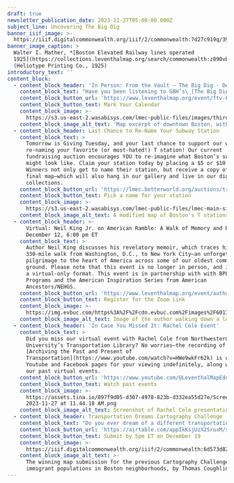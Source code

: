```yaml
---
draft: true
newsletter_publication_date: 2023-11-27T05:00:00.000Z
subject_line: Uncovering The Big Dig
banner_iiif_image: >-
  https://iiif.digitalcommonwealth.org/iiif/2/commonwealth:7d27c919q/390,1587,3552,1686/full/0/default.jpg
banner_image_caption: >
  Walter I. Mather, *[Boston Elevated Railway lines operated
  1925](https://collections.leventhalmap.org/search/commonwealth:z890vb900)*,
  (Heliotype Printing Co., 1925)
introductory_text: ''
content_block:
  - content_block_header: 'In Person: From the Vault – The Big Dig · December 1, 2:00 pm ET'
    content_block_text: "Have you been listening to GBH’s\_[The Big Dig Podcast](https://www.wgbh.org/podcasts/the-big-dig)? Have you noticed how many times the podcast refers to maps of all kinds? Do you want to look at the documents behind the Big Dig—both the maps that made the project happen as well as maps showing possibilities that never came to be? Join us for a\_From the Vault\_collections showing with\_[Ian Coss](https://iancoss.com/)\_and\_[Isabel Hibbard](https://www.isabelcatalinahibbard.com/), the producers of\_The Big Dig\_podcast and dive into understanding these past transportation decisions through maps.\n"
    content_block_button_url: 'https://www.leventhalmap.org/event/ftv-big-dig/'
    content_block_button_text: Mark Your Calendar
    content_block_image: >-
      https://s3.us-east-2.wasabisys.com/lmec-public-files/images/thirdharbortunne01mass_0197.jpg
    content_block_image_alt_text: 'Map excerpt of downtown Boston, with black labeled lines'
  - content_block_header: Last Chance to Re-Name Your Subway Station
    content_block_text: >
      Tomorrow is Giving Tuesday, and your last chance to support our work by
      re-naming your favorite (or most-hated!) T station! Our current
      fundraising auction encourages YOU to re-imagine what Boston’s subway map
      might look like. Claim your station today by placing a $5 or $10 bid.
      Winners not only get to name their station, but receive a copy of the
      final map—which will also hang in our gallery and live in our digital
      collections.
    content_block_button_url: 'https://lmec.betterworld.org/auctions/transit-fundraiser'
    content_block_button_text: Pick a name for your station
    content_block_image: >-
      https://s3.us-east-2.wasabisys.com/lmec-public-files/lmec-main-site-static-assets/mbta-fundraiser.jpg
    content_block_image_alt_text: A modified map of Boston's T stations
  - content_block_header: >-
      Virtual: Neil King Jr. on American Ramble: A Walk of Memory and Renewal ·
      December 12, 6:00 pm ET
    content_block_text: >
      Author Neil King discusses his revelatory memoir, which traces his
      330-mile walk from Washington, D.C., to New York City—an unforgettable
      pilgrimage to the heart of America across some of our oldest common
      ground. Please note that this event is no longer in person, and is now in
      a virtual-only format. This event is in partnership with with BPL Adult
      Programs and the American Inspiration Series from American
      Ancestors/NEHGS.
    content_block_button_url: 'https://www.leventhalmap.org/event/author-talk-neil-king-jr/'
    content_block_button_text: Register for the Zoom Link
    content_block_image: >-
      https://img.evbuc.com/https%3A%2F%2Fcdn.evbuc.com%2Fimages%2F601729529%2F197026922247%2F1%2Foriginal.20230919-200251?w=940&auto=format%2Ccompress&q=75&sharp=10&rect=120%2C0%2C1200%2C600&s=02f677eafac40e5d76ae558f2bf6ee56
    content_block_image_alt_text: Image of the author walking down a long road
  - content_block_header: 'In Case You Missed It: Rachel Cole Event'
    content_block_text: >
      Did you miss our virtual event with Rachel Cole from Northwestern
      University’s Transportation Library? No worries—the recording of
      [Archiving the Past and Present of
      Transportation](https://www.youtube.com/watch?v=HWe9wkFr62k) is up on our
      Youtube and Facebook pages for your viewing indefinitely, along with all
      our past virtual events.
    content_block_button_url: 'https://www.youtube.com/@LeventhalMapEducationCenter/streams'
    content_block_button_text: Watch past events
    content_block_image: >-
      https://assets.tina.io/097f9d05-d307-4978-823b-d332ea55d27e/Screen Shot
      2023-11-27 at 11.44.18 AM.png
    content_block_image_alt_text: Screenshot of Rachel Cole presentation on Youtube
  - content_block_header: Transportation Dreams Cartography Challenge
    content_block_text: "Do you ever dream of a different transportation system? As part of the Leventhal Center’s Cartography Challenges program, we’re looking for speculative maps of transit in Boston. From the\_[unreal](https://transitmap.net/north-atlantic-rail-nick-fabiani/)\_to the\_[unrealized](https://www.leventhalmap.org/digital-exhibitions/getting-around-town/topics/unrealized-possibilities/), we want to see what you can dream up. The winning submission will be awarded $250 and the opportunity to have their work displayed in LMEC’s digital collections. Reach out to [Ian Spangler](https://www.leventhalmap.org/about/people/ian-spangler/) with questions.\n"
    content_block_button_url: 'https://airtable.com/appIkKsjUzX2SruxM/shr3hXZOiWJvuquwH'
    content_block_button_text: Submit by 5pm ET on December 19
    content_block_image: >-
      https://iiif.digitalcommonwealth.org/iiif/2/commonwealth:6d573d820/full/1200,/0/default.jpg
    content_block_image_alt_text: >-
      The winning map submission for the previous Cartography Challenge about
      immigrant populations in Boston neighborhoods, by Thomas Coughlin (2023)
---
```


